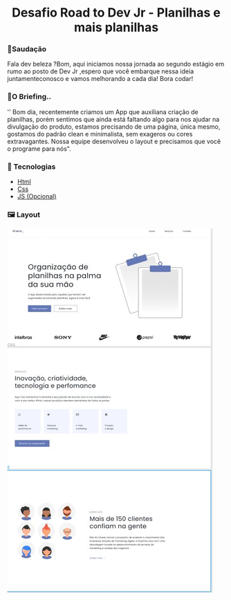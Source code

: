 <h1 align='center'>Desafio Road to Dev Jr - Planilhas e mais planilhas</h1>
<p align='center'>
</p>

<h3>🔖Saudação</h3>
<p>Fala dev beleza ?Bom, aqui iniciamos nossa jornada ao segundo estágio em rumo ao posto de Dev Jr ,espero que você embarque nessa ideia juntamenteconosco e vamos melhorando a cada dia! Bora codar!<p>

<h3>🔖O Briefing..</h3>
<p>'' Bom dia, recentemente criamos um App que auxiliana criação de planilhas, porém sentimos que ainda está faltando algo para nos ajudar na divulgação do produto, estamos precisando de uma página, única mesmo, gostamos do padrão clean e minimalista, sem exageros ou cores extravagantes. Nossa equipe desenvolveu o layout e precisamos que você o programe para nós".
<p>

<h3>🚀 Tecnologias</h3>
<ul>
    <li><a href="" target="_blank">Html</a></li>
    <li><a href="" target="_blank">Css</a></li>
     <li><a href="" target="_blank">JS (Opcional)</a></li>
</ul>

<h3>🖼 Layout</h3>
<img src="./assets/layout.JPG">
